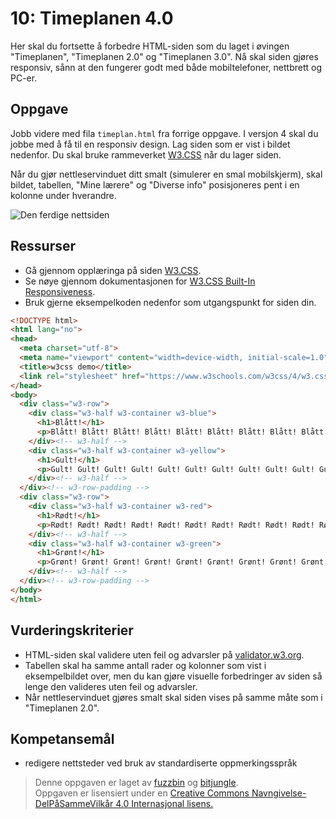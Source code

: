# 10: Timeplanen 4.0

Her skal du fortsette å forbedre HTML-siden som du laget i øvingen "Timeplanen", "Timeplanen 2.0" og "Timeplanen 3.0". Nå skal siden gjøres responsiv, sånn at den fungerer godt med både mobiltelefoner, nettbrett og PC-er.

## Oppgave

Jobb videre med fila `timeplan.html` fra forrige oppgave. I versjon 4 skal du jobbe med å få til en responsiv design. Lag siden som er vist i bildet nedenfor. Du skal bruke rammeverket [W3.CSS](https://www.w3schools.com/w3css/) når du lager siden.

Når du gjør nettleservinduet ditt smalt (simulerer en smal mobilskjerm), skal bildet, tabellen, "Mine lærere" og "Diverse info" posisjoneres pent i en kolonne under hverandre. 

![Den ferdige nettsiden](https://raw.githubusercontent.com/fagstoff/IT1/master/Bilder/timeplan4.png)

## Ressurser

* Gå gjennom opplæringa på siden [W3.CSS](https://www.w3schools.com/w3css/).
* Se nøye gjennom dokumentasjonen for [W3.CSS Built-In Responsiveness](https://www.w3schools.com/w3css/w3css_responsive.asp).
* Bruk gjerne eksempelkoden nedenfor som utgangspunkt for siden din.

```html
<!DOCTYPE html>
<html lang="no">
<head>
  <meta charset="utf-8">
  <meta name="viewport" content="width=device-width, initial-scale=1.0">
  <title>w3css demo</title>
  <link rel="stylesheet" href="https://www.w3schools.com/w3css/4/w3.css">
</head>
<body>
  <div class="w3-row">
    <div class="w3-half w3-container w3-blue">
      <h1>Blått!</h1>
      <p>Blått! Blått! Blått! Blått! Blått! Blått! Blått! Blått! Blått! Blått! Blått! Blått! Blått! Blått! Blått! Blått! Blått! Blått! Blått! Blått! Blått! Blått!</p>
    </div><!-- w3-half -->
    <div class="w3-half w3-container w3-yellow">
      <h1>Gult!</h1>
      <p>Gult! Gult! Gult! Gult! Gult! Gult! Gult! Gult! Gult! Gult! Gult! Gult! Gult! Gult! Gult! Gult! Gult! Gult! Gult! Gult! Gult! Gult! Gult! Gult! Gult! Gult!</p>
    </div><!-- w3-half -->
  </div><!-- w3-row-padding -->
  <div class="w3-row">
    <div class="w3-half w3-container w3-red">
      <h1>Rødt!</h1>
      <p>Rødt! Rødt! Rødt! Rødt! Rødt! Rødt! Rødt! Rødt! Rødt! Rødt! Rødt! Rødt! Rødt! Rødt! Rødt! Rødt! Rødt! Rødt! Rødt! Rødt! Rødt! Rødt! Rødt! Rødt! Rødt! Rødt!</p>
    </div><!-- w3-half -->
    <div class="w3-half w3-container w3-green">
      <h1>Grønt!</h1>
      <p>Grønt! Grønt! Grønt! Grønt! Grønt! Grønt! Grønt! Grønt! Grønt! Grønt! Grønt! Grønt! Grønt! Grønt! Grønt! Grønt! Grønt! Grønt! Grønt! Grønt! Grønt! Grønt!</p>
    </div><!-- w3-half -->
  </div><!-- w3-row-padding -->
</body>
</html>
```

## Vurderingskriterier

* HTML-siden skal validere uten feil og advarsler på [validator.w3.org](https://validator.w3.org/).
* Tabellen skal ha samme antall rader og kolonner som vist i eksempelbildet over, men du kan gjøre visuelle forbedringer av siden så lenge den valideres uten feil og advarsler.
* Når nettleservinduet gjøres smalt skal siden vises på samme måte som i "Timeplanen 2.0".

Kompetansemål
-------------
* redigere nettsteder ved bruk av standardiserte oppmerkingsspråk

>Denne oppgaven er laget av [fuzzbin](https://github.com/fuzzbin) og [bitjungle](https://github.com/bitjungle).  
>Oppgaven er lisensiert under en
>[Creative Commons Navngivelse-DelPåSammeVilkår 4.0 Internasjonal lisens.
](http://creativecommons.org/licenses/by-sa/4.0/)
